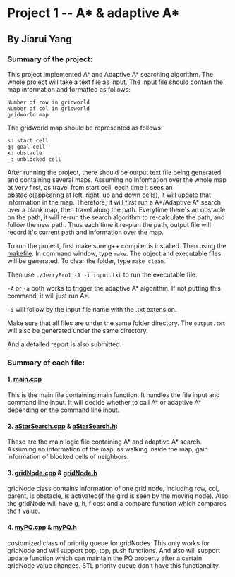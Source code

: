 # Project 1 -- A* & adaptive A*
## By Jiarui Yang

### Summary of the project:
This project implemented A* and Adaptive A* searching algorithm. The whole project will take a text file as input. The input file should contain the map information and formatted as follows:
```
Number of row in gridworld
Number of col in gridworld
gridworld map
```
The gridworld map should be represented as follows:
```
s: start cell
g: goal cell
x: obstacle
_: unblocked cell
```
After running the project, there should be output text file being generated and containing several maps. Assuming no information over the whole map at very first, as travel from start cell, each time it sees an obstacle(appearing at left, right, up and down cells), it will update that information in the map. Therefore, it will first run a A*/Adaptive A* search over a blank map, then travel along the path. Everytime there's an obstacle on the path, it will re-run the search algorithm to re-calculate the path, and follow the new path. Thus each time it re-plan the path, output file will record it's current path and information over the map.

To run the project, first make sure g++ compiler is installed. Then using the [makefile](https://gitlab.com/sovermind/student1707024/blob/master/project1/makefile). In command window, type `make`. The object and executable files will be generated. To clear the folder, type `make clean`.

Then use `./JerryPro1 -A -i input.txt` to run the executable file.

`-A` or `-a` both works to trigger the adaptive A* algorithm. If not putting this command, it will just run A*.

`-i` will follow by the input file name with the .txt extension.

Make sure that all files are under the same folder directory. The `output.txt` will also be generated under the same directory.

And a detailed report is also submitted.

### Summary of each file:
#### 1. [main.cpp](https://gitlab.com/sovermind/student1707024/blob/master/project1/main.cpp)
This is the main file containing main function. It handles the file input and command line input. It will decide whether to call A* or adaptive A* depending on the command line input.
#### 2. [aStarSearch.cpp](https://gitlab.com/sovermind/student1707024/blob/master/project1/aStarSearch.cpp) & [aStarSearch.h](https://gitlab.com/sovermind/student1707024/blob/master/project1/aStarSearch.h):
These are the main logic file containing A* and adaptive A* search. Assuming no information of the map, as walking inside the map, gain information of blocked cells of neighbors.
#### 3. [gridNode.cpp](https://gitlab.com/sovermind/student1707024/blob/master/project1/gridNode.cpp) & [gridNode.h](https://gitlab.com/sovermind/student1707024/blob/master/project1/gridNode.h)
gridNode class contains information of one grid node, including row, col, parent, is obstacle, is activated(if the gird is seen by the moving node). Also the gridNode will have g, h, f cost and a compare function which compares the f value.
#### 4. [myPQ.cpp](https://gitlab.com/sovermind/student1707024/blob/master/project1/myPQ.cpp) & [myPQ.h](https://gitlab.com/sovermind/student1707024/blob/master/project1/myPQ.h)
customized class of priority queue for gridNodes. This only works for gridNode and will support pop, top, push functions. And also will support update function which can maintain the PQ property after a certain gridNode value changes. STL priority queue don't have this functionality.
